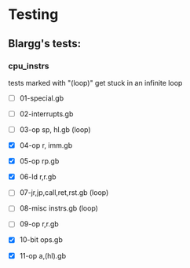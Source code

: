 # Testing

## Blargg's tests:

### cpu_instrs

tests marked with "(loop)" get stuck in an infinite loop

- [ ] 01-special.gb
- [ ] 02-interrupts.gb
- [ ] 03-op sp, hl.gb (loop) 
- [x] 04-op r, imm.gb
- [x] 05-op rp.gb
- [x] 06-ld r,r.gb
- [ ] 07-jr,jp,call,ret,rst.gb (loop)
- [ ] 08-misc instrs.gb (loop)
- [ ] 09-op r,r.gb
- [x] 10-bit ops.gb
- [x] 11-op a,(hl).gb

